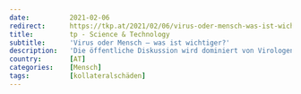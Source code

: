 ```yaml
---
date:          2021-02-06
redirect:      https://tkp.at/2021/02/06/virus-oder-mensch-was-ist-wichtiger/
title:         tp - Science & Technology
subtitle:      'Virus oder Mensch – was ist wichtiger?'
description:   'Die öffentliche Diskussion wird dominiert von Virologen, wie sich das Virus verändert, mutiert und verbreitet. Menschen kommen in diesen Erzählungen – wenn überhaupt – dann meist als Schuldige vor, weil sie Viren weitergegeben haben. Oder sie sind Opfer, weil älter oder Risikopatienten. Eine Diskussion darüber, wie das Risiko zu reduzieren ist, wie man sich vor …'
country:       [AT]
categories:    [Mensch]
tags:          [kollateralschäden]
---
```

